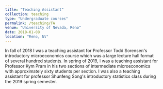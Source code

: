 ```yaml
---
title: "Teaching Assistant"
collection: teaching
type: "Undergraduate courses"
permalink: /teaching/TA
venue: "University of Nevada, Reno"
date: 2018-01-08
location: "Reno, NV"
---
```


In fall of 2018 I was a teaching assistant for Professor Todd Sorensen's introductory microeconomics course which was a large lecture hall format of several hundred students. In spring of 2019, I was a teaching assistant for Professor Kym Pram in his two sections of intermediate microeconomics with approximately sixty students per section. I was also a teaching assistant for professor Shunfeng Song's introductory statistics class during the 2019 spring semester.




